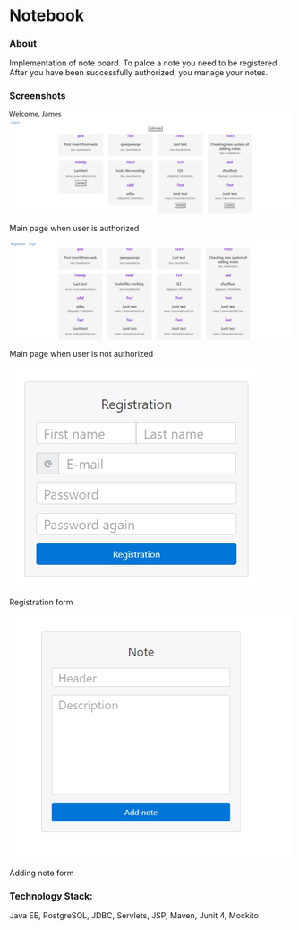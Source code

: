 # Notebook
### About

Implementation of note board. To palce a note you need to be registered. After you have been successfully authorized, you manage your notes.

### Screenshots

![Image 1](https://github.com/vanyakozub/IMG-for-PaperIO/raw/master/1.jpg)


Main page when user is authorized


![Image 2](https://github.com/vanyakozub/IMG-for-PaperIO/raw/master/2.jpg)


Main page when user is not authorized


![Image 3](https://github.com/vanyakozub/IMG-for-PaperIO/raw/master/3.jpg)

Registration form


![Image 4](https://github.com/vanyakozub/IMG-for-PaperIO/raw/master/4.jpg)

Adding note form

### Technology Stack:

Java EE, PostgreSQL, JDBC, Servlets, JSP, Maven, Junit 4, Mockito

